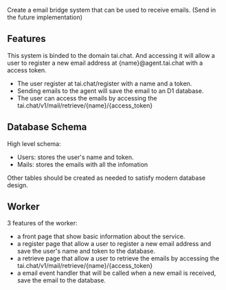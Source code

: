 Create a email bridge system that can be used to receive emails. (Send in the future implementation)

## Features

This system is binded to the domain tai.chat. And accessing it will allow a user to register a new email address at {name}@agent.tai.chat with a access token.

- The user register at tai.chat/register with a name and a token.
- Sending emails to the agent will save the email to an D1 database.
- The user can access the emails by accessing the tai.chat/v1/mail/retrieve/{name}/{access_token}

## Database Schema

High level schema:

- Users: stores the user's name and token.
- Mails: stores the emails with all the infomation

Other tables should be created as needed to satisfy modern database design.

## Worker

3 features of the worker:

- a front page that show basic information about the service.
- a register page that allow a user to register a new email address and save the user's name and token to the database.
- a retrieve page that allow a user to retrieve the emails by accessing the tai.chat/v1/mail/retrieve/{name}/{access_token}
- a email event handler that will be called when a new email is received, save the email to the database.


